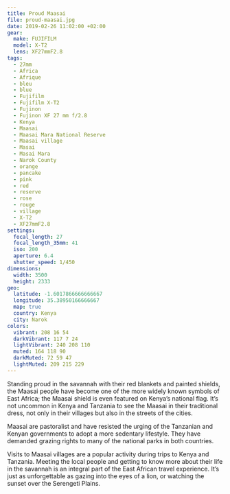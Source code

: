 ```yaml
---
title: Proud Maasai
file: proud-maasai.jpg
date: 2019-02-26 11:02:00 +02:00
gear:
  make: FUJIFILM
  model: X-T2
  lens: XF27mmF2.8
tags:
  - 27mm
  - Africa
  - Afrique
  - bleu
  - blue
  - Fujifilm
  - Fujifilm X-T2
  - Fujinon
  - Fujinon XF 27 mm f/2.8
  - Kenya
  - Maasai
  - Maasai Mara National Reserve
  - Maasai village
  - Masai
  - Masai Mara
  - Narok County
  - orange
  - pancake
  - pink
  - red
  - reserve
  - rose
  - rouge
  - village
  - X-T2
  - XF27mmF2.8
settings:
  focal_length: 27
  focal_length_35mm: 41
  iso: 200
  aperture: 6.4
  shutter_speed: 1/450
dimensions:
  width: 3500
  height: 2333
geo:
  latitude: -1.6017866666666667
  longitude: 35.38950166666667
  map: true
  country: Kenya
  city: Narok
colors:
  vibrant: 208 16 54
  darkVibrant: 117 7 24
  lightVibrant: 240 208 110
  muted: 164 118 90
  darkMuted: 72 59 47
  lightMuted: 209 215 229
---
```


Standing proud in the savannah with their red blankets and painted shields, the Maasai people have become one of the more widely known symbols of East Africa; the Maasai shield is even featured on Kenya’s national flag. It’s not uncommon in Kenya and Tanzania to see the Maasai in their traditional dress, not only in their villages but also in the streets of the cities.

Maasai are pastoralist and have resisted the urging of the Tanzanian and Kenyan governments to adopt a more sedentary lifestyle. They have demanded grazing rights to many of the national parks in both countries.

Visits to Maasai villages are a popular activity during trips to Kenya and Tanzania. Meeting the local people and getting to know more about their life in the savannah is an integral part of the East African travel experience. It’s just as unforgettable as gazing into the eyes of a lion, or watching the sunset over the Serengeti Plains.
